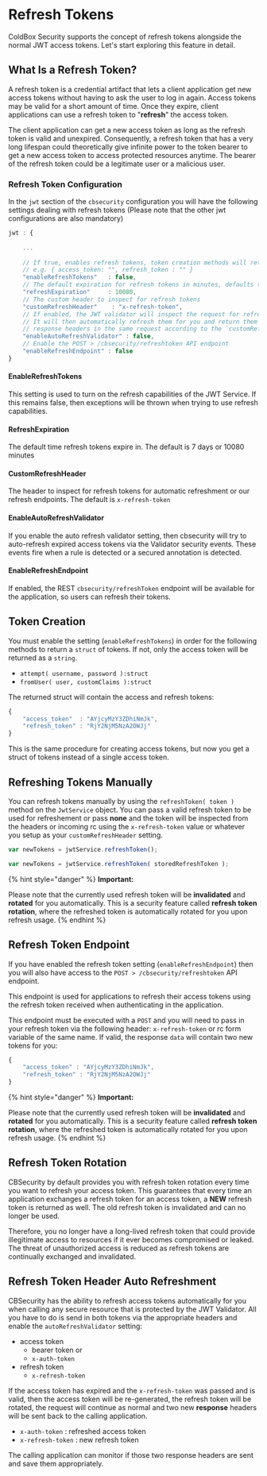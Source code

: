 # Refresh Tokens

ColdBox Security supports the concept of refresh tokens alongside the normal JWT access tokens.  Let's start exploring this feature in detail.

## What Is a Refresh Token?

A refresh token is a credential artifact that lets a client application get new access tokens without having to ask the user to log in again.  Access tokens may be valid for a short amount of time. Once they expire, client applications can use a refresh token to "**refresh**" the access token.

The client application can get a new access token as long as the refresh token is valid and unexpired. Consequently, a refresh token that has a very long lifespan could theoretically give infinite power to the token bearer to get a new access token to access protected resources anytime. The bearer of the refresh token could be a legitimate user or a malicious user.

### Refresh Token Configuration

In the `jwt` section of the `cbsecurity` configuration you will have the following settings dealing with refresh tokens \(Please note that the other jwt configurations are also mandatory\)

```javascript
jwt : {
    
    ...
    
    // If true, enables refresh tokens, token creation methods will return a struct instead of just an access token string
    // e.g. { access_token: "", refresh_token : "" }
    "enableRefreshTokens"   : false,
    // The default expiration for refresh tokens in minutes, defaults to 7 days
    "refreshExpiration"     : 10080,
    // The custom header to inspect for refresh tokens
    "customRefreshHeader"    : "x-refresh-token",
    // If enabled, the JWT validator will inspect the request for refresh tokens and expired access tokens
    // It will then automatically refresh them for you and return them back as 
    // response headers in the same request according to the `customRefreshHeader` and `customAuthHeader`
    "enableAutoRefreshValidator" : false,
    // Enable the POST > /cbsecurity/refreshtoken API endpoint
    "enableRefreshEndpoint" : false
}
```

#### EnableRefreshTokens

This setting is used to turn on the refresh capabilities of the JWT Service.  If this remains false, then exceptions will be thrown when trying to use refresh capabilities.

#### RefreshExpiration

The default time refresh tokens expire in.  The default is 7 days or 10080 minutes

#### CustomRefreshHeader

The header to inspect for refresh tokens for automatic refreshment or our refresh endpoints. The default is `x-refresh-token`

#### EnableAutoRefreshValidator

If you enable the auto refresh validator setting, then cbsecurity will try to auto-refresh expired access tokens via the Validator security events. These events fire when a rule is detected or a secured annotation is detected.

#### EnableRefreshEndpoint

If enabled, the REST `cbsecurity/refreshToken` endpoint will be available for the application, so users can refresh their tokens.

## Token Creation

You must enable the setting \(`enableRefreshTokens`\) in order for the following methods to return a `struct` of tokens. If not, only the access token will be returned as a `string`.

* `attempt( username, password ):struct`
* `fromUser( user, customClaims ):struct`

The returned struct will contain the access and refresh tokens:

```javascript
{
    "access_token"  : "AYjcyMzY3ZDhiNmJk",
    "refresh_token" : "RjY2NjM5NzA2OWJj"
}
```

This is the same procedure for creating access tokens, but now you get a struct of tokens instead of a single access token.

## Refreshing Tokens Manually

You can refresh tokens manually by using the `refreshToken( token )` method on the `JwtService` object. You can pass a valid refresh token to be used for refreshement or pass **none** and the token will be inspected from the headers or incoming rc using the `x-refresh-token` value or whatever you setup as your `customRefreshHeader` setting.

```javascript
var newTokens = jwtService.refreshToken();

var newTokens = jwtService.refreshToken( storedRefreshToken );
```

{% hint style="danger" %}
**Important:**  
  
Please note that the currently used refresh token will be **invalidated** and **rotated** for you automatically. This is a security feature called **refresh token rotation**, where the refreshed token is automatically rotated for you upon refresh usage.
{% endhint %}

## Refresh Token Endpoint

If you have enabled the refresh token setting \(`enableRefreshEndpoint`\) then you will also have access to the `POST > /cbsecurity/refreshtoken` API endpoint.

This endpoint is used for applications to refresh their access tokens using the refresh token received when authenticating in the application.

This endpoint must be executed with a `POST` and you will need to pass in your refresh token via the following header: `x-refresh-token` or rc form variable of the same name. If valid, the response `data` will contain two new tokens for you:

```javascript
{
    "access_token" : "AYjcyMzY3ZDhiNmJk",
    "refresh_token" : "RjY2NjM5NzA2OWJj"
}
```

{% hint style="danger" %}
**Important:**  
  
Please note that the currently used refresh token will be **invalidated** and **rotated** for you automatically. This is a security feature called **refresh token rotation**, where the refreshed token is automatically rotated for you upon refresh usage.
{% endhint %}

## Refresh Token Rotation

CBSecurity by default provides you with refresh token rotation every time you want to refresh your access token. This guarantees that every time an application exchanges a refresh token for an access token, a **NEW** refresh token is returned as well. The old refresh token is invalidated and can no longer be used.

Therefore, you no longer have a long-lived refresh token that could provide illegitimate access to resources if it ever becomes compromised or leaked. The threat of unauthorized access is reduced as refresh tokens are continually exchanged and invalidated.

## Refresh Token Header Auto Refreshment

CBSecurity has the ability to refresh access tokens automatically for you when calling any secure resource that is protected by the JWT Validator. All you have to do is send in both tokens via the appropriate headers and enable the `autoRefreshValidator` setting:

* access token
  * bearer token or
  * `x-auth-token`
* refresh token
  * `x-refresh-token`

If the access token has expired and the `x-refresh-token` was passed and is valid, then the access token will be re-generated, the refresh token will be rotated, the request will continue as normal and two new **response** headers will be sent back to the calling application.

* `x-auth-token` : refreshed access token
* `x-refresh-token` : new refresh token

The calling application can monitor if those two response headers are sent and save them appropriately.

